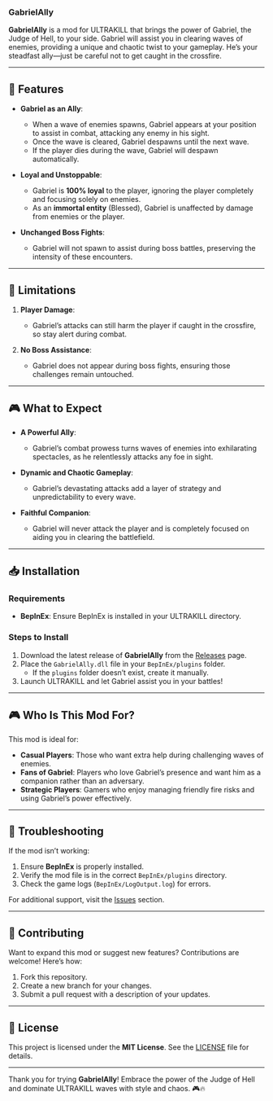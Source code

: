 ### **GabrielAlly**

**GabrielAlly** is a mod for ULTRAKILL that brings the power of Gabriel, the Judge of Hell, to your side. Gabriel will assist you in clearing waves of enemies, providing a unique and chaotic twist to your gameplay. He’s your steadfast ally—just be careful not to get caught in the crossfire.

---

## 🌟 Features

- **Gabriel as an Ally**:
  - When a wave of enemies spawns, Gabriel appears at your position to assist in combat, attacking any enemy in his sight.
  - Once the wave is cleared, Gabriel despawns until the next wave.
  - If the player dies during the wave, Gabriel will despawn automatically.

- **Loyal and Unstoppable**:
  - Gabriel is **100% loyal** to the player, ignoring the player completely and focusing solely on enemies.
  - As an **immortal entity** (Blessed), Gabriel is unaffected by damage from enemies or the player.

- **Unchanged Boss Fights**:
  - Gabriel will not spawn to assist during boss battles, preserving the intensity of these encounters.

---

## 🚧 Limitations

1. **Player Damage**:
   - Gabriel’s attacks can still harm the player if caught in the crossfire, so stay alert during combat.
   
2. **No Boss Assistance**:
   - Gabriel does not appear during boss fights, ensuring those challenges remain untouched.

---

## 🎮 What to Expect

- **A Powerful Ally**:
  - Gabriel’s combat prowess turns waves of enemies into exhilarating spectacles, as he relentlessly attacks any foe in sight.

- **Dynamic and Chaotic Gameplay**:
  - Gabriel’s devastating attacks add a layer of strategy and unpredictability to every wave.

- **Faithful Companion**:
  - Gabriel will never attack the player and is completely focused on aiding you in clearing the battlefield.

---

## 📥 Installation

### Requirements
- **BepInEx**: Ensure BepInEx is installed in your ULTRAKILL directory.

### Steps to Install
1. Download the latest release of **GabrielAlly** from the [Releases](https://github.com/MrRaposinha/GabrielAlly/releases) page.
2. Place the `GabrielAlly.dll` file in your `BepInEx/plugins` folder.
   - If the `plugins` folder doesn’t exist, create it manually.
3. Launch ULTRAKILL and let Gabriel assist you in your battles!

---

## 🎮 Who Is This Mod For?

This mod is ideal for:
- **Casual Players**: Those who want extra help during challenging waves of enemies.
- **Fans of Gabriel**: Players who love Gabriel’s presence and want him as a companion rather than an adversary.
- **Strategic Players**: Gamers who enjoy managing friendly fire risks and using Gabriel’s power effectively.

---

## 🔧 Troubleshooting

If the mod isn’t working:
1. Ensure **BepInEx** is properly installed.
2. Verify the mod file is in the correct `BepInEx/plugins` directory.
3. Check the game logs (`BepInEx/LogOutput.log`) for errors.

For additional support, visit the [Issues](https://github.com/MrRaposinha/GabrielAlly/issues) section.

---

## 🤝 Contributing

Want to expand this mod or suggest new features? Contributions are welcome! Here’s how:
1. Fork this repository.
2. Create a new branch for your changes.
3. Submit a pull request with a description of your updates.

---

## 📜 License

This project is licensed under the **MIT License**. See the [LICENSE](LICENSE) file for details.

---

Thank you for trying **GabrielAlly**! Embrace the power of the Judge of Hell and dominate ULTRAKILL waves with style and chaos. 🎮🔥
